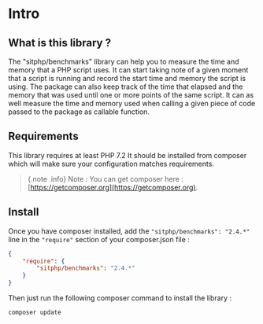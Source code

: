 # Intro

## What is this library ?

The "sitphp/benchmarks" library can help you to measure the time and memory that a PHP script uses.
It can start taking note of a given moment that a script is running and record the start time and memory the script is using.
The package can also keep track of the time that elapsed and the memory that was used until one or more points of the same script.
It can as well measure the time and memory used when calling a given piece of code passed to the package as callable function.

## Requirements

This library requires at least PHP 7.2 It should be installed from composer which will make sure your configuration matches requirements.
 > {.note .info} Note : You can get composer here : [https://getcomposer.org](https://getcomposer.org).

        
## Install

Once you have composer installed, add the `"sitphp/benchmarks": "2.4.*"` line in the `"require"` section of your composer.json file :
    
```json
{
    "require": {
        "sitphp/benchmarks": "2.4.*"
    }
}
```

Then just run the following composer command to install the library :

```bash
composer update
```

